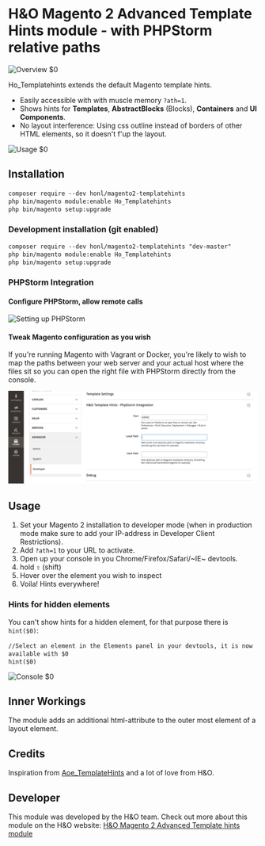 # H&O Magento 2 Advanced Template Hints module - with PHPStorm relative paths

![Overview $0](docs/total-workings.gif)

Ho_Templatehints extends the default Magento template hints.

- Easily accessible with with muscle memory `?ath=1`.
- Shows hints for **Templates**, **AbstractBlocks** (Blocks), **Containers** and **UI Components**.
- No layout interference: Using css outline instead of borders of other HTML elements, so it doesn't f'up the layout.

![Usage $0](docs/usage.gif)

## Installation

```
composer require --dev honl/magento2-templatehints
php bin/magento module:enable Ho_Templatehints
php bin/magento setup:upgrade
```

### Development installation (git enabled)

```
composer require --dev honl/magento2-templatehints "dev-master"
php bin/magento module:enable Ho_Templatehints
php bin/magento setup:upgrade
```

### PHPStorm Integration

#### Configure PHPStorm, allow remote calls

![Setting up PHPStorm](docs/phpstorm-config.png)

#### Tweak Magento configuration as you wish

If you're running Magento with Vagrant or Docker, you're likely to wish to map the paths
between your web server and your actual host where the files sit so you can open the right
file with PHPStorm directly from the console.

![Tweak Magento config](docs/phpstorm-integration.png)

## Usage
1. Set your Magento 2 installation to developer mode (when in production mode make sure to add your IP-address in Developer Client Restrictions).
2. Add `?ath=1` to your URL to activate.
3. Open up your console in you Chrome/Firefox/Safari/~IE~ devtools.
4. hold <kbd>⇧</kbd> (shift)
5. Hover over the element you wish to inspect
6. Voila! Hints everywhere!

### Hints for hidden elements
You can't show hints for a hidden element, for that purpose there is `hint($0)`:

```JS
//Select an element in the Elements panel in your devtools, it is now available with $0
hint($0)
```

![Console $0](docs/console.gif)


## Inner Workings
The module adds an additional html-attribute to the outer most element of a layout element.

## Credits
Inspiration from [Aoe_TemplateHints](https://github.com/AOEpeople/Aoe_TemplateHints) and a lot of love from H&O.

## Developer
This module was developed by the H&O team. Check out more about this module on the H&O website:
<a href="https://www.h-o.nl/blog/h-o-magento-2-advanced-template-hints-module">H&O Magento 2 Advanced Template hints module</a>

